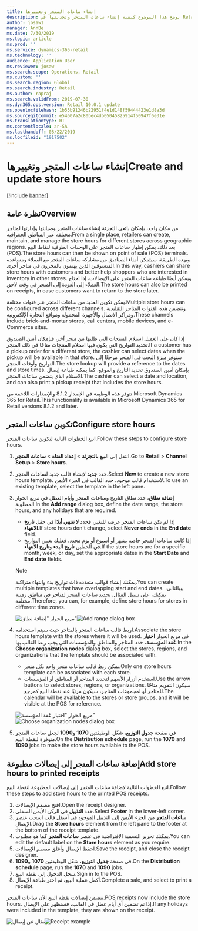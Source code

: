 ```yaml
---
title: إنشاء ساعات المتجر وتغييرها
description: يوضح هذا الموضوع كيفيه إنشاء ساعات المتجر وتحديثها في Retail Headquarters.
author: josaw1
manager: AnnBe
ms.date: 7/30/2019
ms.topic: article
ms.prod: ''
ms.service: dynamics-365-retail
ms.technology: ''
audience: Application User
ms.reviewer: josaw
ms.search.scope: Operations, Retail
ms.custom: ''
ms.search.region: Global
ms.search.industry: Retail
ms.author: rapraj
ms.search.validFrom: 2019-07-30
ms.dyn365.ops.version: Retail 10.0.1 update
ms.openlocfilehash: 1b55b91246b22951f4e1d148f59444423e1d8a3d
ms.sourcegitcommit: e54607a2c80bec4db05045825914f50947f6e31e
ms.translationtype: HT
ms.contentlocale: ar-SA
ms.lasthandoff: 08/22/2019
ms.locfileid: "1917502"
---
```

# <a name="create-and-update-store-hours"></a><span data-ttu-id="80edb-103">إنشاء ساعات المتجر وتغييرها</span><span class="sxs-lookup"><span data-stu-id="80edb-103">Create and update store hours</span></span>

[!include [banner](../../includes/banner.md)]

## <a name="overview"></a><span data-ttu-id="80edb-104">نظرة عامة</span><span class="sxs-lookup"><span data-stu-id="80edb-104">Overview</span></span>

<span data-ttu-id="80edb-105">من مكان واحد، بإمكان بائعي التجزئة إنشاء ساعات المتجر وصيانتها وإدارتها لمتاجر مختلفة عبر المناطق الجغرافية.</span><span class="sxs-lookup"><span data-stu-id="80edb-105">From a single place, retailers can create, maintain, and manage the store hours for different stores across geographic regions.</span></span> <span data-ttu-id="80edb-106">بعد ذلك، يمكن إظهار ساعات المتجر على الوحدات الطرفية لنقاط البيع (POS).</span><span class="sxs-lookup"><span data-stu-id="80edb-106">The store hours can then be shown on point of sale (POS) terminals.</span></span> <span data-ttu-id="80edb-107">وبهذه الطريقة، سيتمكن أمناء الصناديق من مشاركه ساعات المتجر مع العملاء ومساعده المتسوقين الذين يهتمون بالمخزون في متاجر أخرى.</span><span class="sxs-lookup"><span data-stu-id="80edb-107">In this way, cashiers can share store hours with customers and better help shoppers who are interested in inventory in other stores.</span></span> <span data-ttu-id="80edb-108">ويمكن أيضًا طباعه ساعات المتجر على الإيصالات، إذا احتاج العملاء إلى العودة إلى المتجر في وقت لاحق.</span><span class="sxs-lookup"><span data-stu-id="80edb-108">The store hours can also be printed on receipts, in case customers want to return to the store later.</span></span>

<span data-ttu-id="80edb-109">يمكن تكوين العديد من ساعات المتجر عبر قنوات مختلفة.</span><span class="sxs-lookup"><span data-stu-id="80edb-109">Multiple store hours can be configured across different channels.</span></span> <span data-ttu-id="80edb-110">وتتضمن هذه القنوات المتاجر التقليدية ومراكز الاتصال والأجهزة المحمولة ومواقع التجارة الإلكترونية.</span><span class="sxs-lookup"><span data-stu-id="80edb-110">These channels include brick-and-mortar stores, call centers, mobile devices, and e-Commerce sites.</span></span>

<span data-ttu-id="80edb-111">إذا كان على العميل استلام المنتجات التي طلبها من متجر آخر، فبإمكان أمين الصندوق تحديد التواريخ التي يكون فيها استلام المنتجات متاحًا في ذلك المتجر.</span><span class="sxs-lookup"><span data-stu-id="80edb-111">If a customer has a pickup order for a different store, the cashier can select dates when the pickup will be available in that store.</span></span> <span data-ttu-id="80edb-112">ستوفر ميزة البحث في المتجر مرجعًا إلى التواريخ وأوقات المتجر.</span><span class="sxs-lookup"><span data-stu-id="80edb-112">The store lookup will provide a reference to the dates and store times.</span></span> <span data-ttu-id="80edb-113">بإمكان أمين الصندوق تحديد التاريخ والموقع، كما يمكنه طباعة إيصال الاستلام الذي يتضمن ساعات المتجر.</span><span class="sxs-lookup"><span data-stu-id="80edb-113">The cashier can select a date and location, and can also print a pickup receipt that includes the store hours.</span></span>

<span data-ttu-id="80edb-114">تتوفر هذه الوظيفة في الإصدار 8.1.2 والإصدارات اللاحقة من Microsoft Dynamics 365 for Retail.</span><span class="sxs-lookup"><span data-stu-id="80edb-114">This functionality is available in Microsoft Dynamics 365 for Retail versions 8.1.2 and later.</span></span>

## <a name="configure-store-hours"></a><span data-ttu-id="80edb-115">تكوين ساعات المتجر</span><span class="sxs-lookup"><span data-stu-id="80edb-115">Configure store hours</span></span>

<span data-ttu-id="80edb-116">اتبع الخطوات التالية لتكوين ساعات المتجر.</span><span class="sxs-lookup"><span data-stu-id="80edb-116">Follow these steps to configure store hours.</span></span>

1. <span data-ttu-id="80edb-117">انتقل إلى **البيع بالتجزئة** \> **إعداد القناة** \> **ساعات المتجر**.</span><span class="sxs-lookup"><span data-stu-id="80edb-117">Go to **Retail** \> **Channel Setup** \> **Store hours**.</span></span>
2. <span data-ttu-id="80edb-118">حدد **جديد** لإنشاء قالب جديد لساعات المتجر.</span><span class="sxs-lookup"><span data-stu-id="80edb-118">Select **New** to create a new store hours template.</span></span> <span data-ttu-id="80edb-119">لاستخدام قالب موجود، حدد القالب في الجزء الأيمن.</span><span class="sxs-lookup"><span data-stu-id="80edb-119">To use an existing template, select the template in the left pane.</span></span>
3. <span data-ttu-id="80edb-120">في مربع الحوار‏‎ **إضافة نطاق**، حدد نطاق التاريخ وساعات المتجر وأيام العطل المطلوبة.</span><span class="sxs-lookup"><span data-stu-id="80edb-120">In the **Add range** dialog box, define the date range, the store hours, and any holidays that are required.</span></span>

    - <span data-ttu-id="80edb-121">إذا لم تكن ساعات المتجر عرضة للتغير، فحدد **لا تنتهي أبدًا** في حقل **تاريخ الانتهاء**.</span><span class="sxs-lookup"><span data-stu-id="80edb-121">If store hours don't change, select **Never ends** in the **End date** field.</span></span>
    - <span data-ttu-id="80edb-122">إذا كانت ساعات المتجر خاصة بشهر أو أسبوع أو يوم محدد، فعليك تعيين التواريخ في الحقلين **تاريخ البدء** و**تاريخ الانتهاء**.</span><span class="sxs-lookup"><span data-stu-id="80edb-122">If the store hours are for a specific month, week, or day, set the appropriate dates in the **Start Date** and **End date** fields.</span></span>

    > [!NOTE]
    > <span data-ttu-id="80edb-123">يمكنك إنشاء قوالب متعددة ذات تواريخ بدء وانتهاء متراكبة.</span><span class="sxs-lookup"><span data-stu-id="80edb-123">You can create multiple templates that have overlapping start and end dates.</span></span> <span data-ttu-id="80edb-124">وبالتالي، يمكنك، على سبيل المثال، تحديد ساعات المتجر لمتاجر في مناطق زمنية مختلفة.</span><span class="sxs-lookup"><span data-stu-id="80edb-124">Therefore, you can, for example, define store hours for stores in different time zones.</span></span>

    <span data-ttu-id="80edb-125">![مربع الحوار "إضافة نطاق"](../dev-itpro/media/Storehours1.png "مربع الحوار \"إضافة نطاق\"")</span><span class="sxs-lookup"><span data-stu-id="80edb-125">![Add range dialog box](../dev-itpro/media/Storehours1.png "Add range dialog box")</span></span>

4. <span data-ttu-id="80edb-126">اربط قالب ساعات المتجر بالمتاجر حيث سيتم استخدامه.</span><span class="sxs-lookup"><span data-stu-id="80edb-126">Associate the store hours template with the stores where it will be used.</span></span> <span data-ttu-id="80edb-127">في مربع الحوار **اختيار عُقد المؤسسة‬**، حدد المتاجر والمناطق والمؤسسات التي يجب ربط القالب بها.</span><span class="sxs-lookup"><span data-stu-id="80edb-127">In the **Choose organization nodes** dialog box, select the stores, regions, and organizations that the template should be associated with.</span></span>

    - <span data-ttu-id="80edb-128">يمكن ربط قالب ساعات متجر واحد بكل متجر.</span><span class="sxs-lookup"><span data-stu-id="80edb-128">Only one store hours template can be associated with each store.</span></span>
    - <span data-ttu-id="80edb-129">استخدم أزرار الأسهم لتحديد المتاجر أو المناطق أو المؤسسات.</span><span class="sxs-lookup"><span data-stu-id="80edb-129">Use the arrow buttons to select stores, regions, or organizations.</span></span> <span data-ttu-id="80edb-130">سيكون التقويم متاحًا للمتاجر أو لمجموعات المتاجر، سيكون مرئيًا عند نقطة البيع كمرجع.</span><span class="sxs-lookup"><span data-stu-id="80edb-130">The calendar will be available to the stores or store groups, and it will be visible at the POS for reference.</span></span>

    <span data-ttu-id="80edb-131">![مربع الحوار "اختيار عُقد المؤسسة‬"](../dev-itpro/media/Storehours2.png "مربع الحوار \"اختيار عُقد المؤسسة‬\"")</span><span class="sxs-lookup"><span data-stu-id="80edb-131">![Choose organization nodes dialog box](../dev-itpro/media/Storehours2.png "Choose organization nodes dialog box")</span></span>

5. <span data-ttu-id="80edb-132">في صفحة **جدول التوزيع‬**، شغّل الوظيفتين **1070** و**1090** لجعل ساعات المتجر متوفرة لنقطة البيع.</span><span class="sxs-lookup"><span data-stu-id="80edb-132">On the **Distribution schedule** page, run the **1070** and **1090** jobs to make the store hours available to the POS.</span></span>

## <a name="add-store-hours-to-printed-receipts"></a><span data-ttu-id="80edb-133">إضافة ساعات المتجر إلى إيصالات مطبوعة</span><span class="sxs-lookup"><span data-stu-id="80edb-133">Add store hours to printed receipts</span></span>

<span data-ttu-id="80edb-134">اتبع الخطوات التالية لإضافة ساعات المتجر إلى إيصالات المطبوعة لنقطة البيع.</span><span class="sxs-lookup"><span data-stu-id="80edb-134">Follow these steps to add store hours to the printed POS receipts.</span></span>

1. <span data-ttu-id="80edb-135">افتح مصمم الإيصالات.</span><span class="sxs-lookup"><span data-stu-id="80edb-135">Open the receipt designer.</span></span>
2. <span data-ttu-id="80edb-136">حدد **التذييل** في الركن الأيمن السفلي.</span><span class="sxs-lookup"><span data-stu-id="80edb-136">Select **Footer** in the lower-left corner.</span></span>
3. <span data-ttu-id="80edb-137">اسحب عنصر‏‎ **ساعات المتجر** من الجزء الأيمن إلى التذييل الموجود في أسفل قالب الإيصال.</span><span class="sxs-lookup"><span data-stu-id="80edb-137">Drag the **Store hours** element from the left pane to the footer at the bottom of the receipt template.</span></span>
4. <span data-ttu-id="80edb-138">يمكنك تحرير التسمية الافتراضية في عنصر **ساعات المتجر** كما هو مطلوب.</span><span class="sxs-lookup"><span data-stu-id="80edb-138">You can edit the default label on the **Store hours** element as you require.</span></span>
5. <span data-ttu-id="80edb-139">احفظ الإيصال وأغلق مصمم الإيصالات.</span><span class="sxs-lookup"><span data-stu-id="80edb-139">Save the receipt, and close the receipt designer.</span></span>
6. <span data-ttu-id="80edb-140">في صفحة **جدول التوزيع**، شغّل الوظيفتين **1070** و**1090**.</span><span class="sxs-lookup"><span data-stu-id="80edb-140">On the **Distribution schedule** page, run the **1070** and **1090** jobs.</span></span>
7. <span data-ttu-id="80edb-141">سجل الدخول إلى نقطة البيع.</span><span class="sxs-lookup"><span data-stu-id="80edb-141">Sign in to the POS.</span></span>
8. <span data-ttu-id="80edb-142">أكمل عملية البيع، ثم اختر طباعة الإيصال.</span><span class="sxs-lookup"><span data-stu-id="80edb-142">Complete a sale, and select to print a receipt.</span></span>

<span data-ttu-id="80edb-143">تتضمن إيصالات نقطة البيع الآن ساعات المتجر.</span><span class="sxs-lookup"><span data-stu-id="80edb-143">POS receipts now include the store hours.</span></span> <span data-ttu-id="80edb-144">إذا تم تضمين أي أيام عطل في القالب، فستظهر على الإيصال.</span><span class="sxs-lookup"><span data-stu-id="80edb-144">If any holidays were included in the template, they are shown on the receipt.</span></span>

<span data-ttu-id="80edb-145">![مثال عن إيصال](../dev-itpro/media/Storehours3.png "مثال عن إيصال")</span><span class="sxs-lookup"><span data-stu-id="80edb-145">![Receipt example](../dev-itpro/media/Storehours3.png "Receipt example")</span></span>
